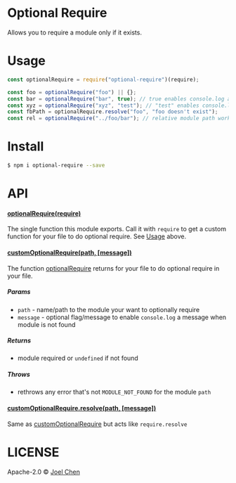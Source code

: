 # Optional Require

Allows you to require a module only if it exists.

# Usage

```js
const optionalRequire = require("optional-require")(require);

const foo = optionalRequire("foo") || {};
const bar = optionalRequire("bar", true); // true enables console.log a message when not found
const xyz = optionalRequire("xyz", "test"); // "test" enables console.log a message with "test" added.
const fbPath = optionalRequire.resolve("foo", "foo doesn't exist");
const rel = optionalRequire("../foo/bar"); // relative module path works
```

# Install

```bash
$ npm i optional-require --save
```

# API

#### [optionalRequire(require)]()

The single function this module exports.  Call it with `require` to get a custom function for your file to do optional require.  See [Usage](#usage) above.

#### [customOptionalRequire(path, [message])]()

The function [optionalRequire]() returns for your file to do optional require in your file.

##### Params

  - `path` - name/path to the module your want to optionally require
  - `message` - optional flag/message to enable `console.log` a message when module is not found

##### Returns
  - module required or `undefined` if not found

##### Throws

  - rethrows any error that's not `MODULE_NOT_FOUND` for the module `path`

#### [customOptionalRequire.resolve(path, [message])]()

Same as [customOptionalRequire]() but acts like `require.resolve`

# LICENSE

Apache-2.0 © [Joel Chen](https://github.com/jchip)

